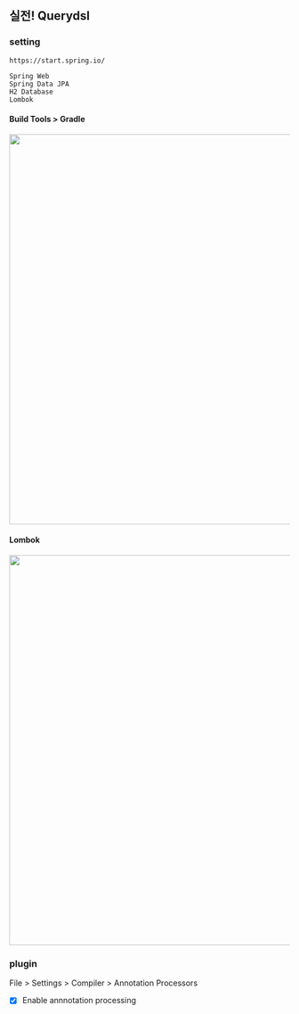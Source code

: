 ## 실전! Querydsl

### setting

```
https://start.spring.io/

Spring Web
Spring Data JPA
H2 Database
Lombok
```

#### Build Tools > Gradle

<img width="700" src="https://oseongryu.github.io/img/education/querydsl/001.png"/>

#### Lombok

<img width="700" src="https://oseongryu.github.io/img/education/querydsl/002.png"/>

### plugin

File > Settings > Compiler > Annotation Processors

- [x] Enable annnotation processing
